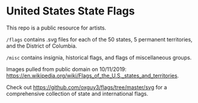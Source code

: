 # United States State Flags

This repo is a public resource for artists.

`/flags` contains .svg files for each of the 50 states, 5 permanent territories, and the District of Columbia.

`/misc` contains insignia, historical flags, and flags of miscellaneous groups.

Images pulled from public domain on 10/11/2019: https://en.wikipedia.org/wiki/Flags_of_the_U.S._states_and_territories.

Check out https://github.com/oxguy3/flags/tree/master/svg for a comprehensive collection of state and international flags.
